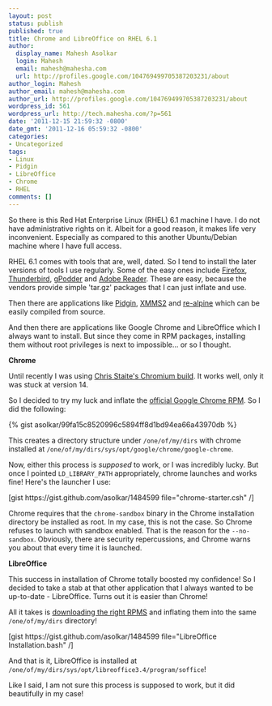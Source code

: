 ```yaml
---
layout: post
status: publish
published: true
title: Chrome and LibreOffice on RHEL 6.1
author:
  display_name: Mahesh Asolkar
  login: Mahesh
  email: mahesh@mahesha.com
  url: http://profiles.google.com/104769499705387203231/about
author_login: Mahesh
author_email: mahesh@mahesha.com
author_url: http://profiles.google.com/104769499705387203231/about
wordpress_id: 561
wordpress_url: http://tech.mahesha.com/?p=561
date: '2011-12-15 21:59:32 -0800'
date_gmt: '2011-12-16 05:59:32 -0800'
categories:
- Uncategorized
tags:
- Linux
- Pidgin
- LibreOffice
- Chrome
- RHEL
comments: []
---
```

<p>So there is this Red Hat Enterprise Linux (RHEL) 6.1 machine I have. I do not have administrative rights on it. Albeit for a good reason, it makes life very inconvenient. Especially as compared to this another Ubuntu/Debian machine where I have full access.</p>
<p>RHEL 6.1 comes with tools that are, well, dated. So I tend to install the later versions of tools I use regularly. Some of the easy ones include <a href="http://nightly.mozilla.org" title="Firefox nightly builds" target="_blank">Firefox</a>, <a href="http://ftp.mozilla.org/pub/mozilla.org/thunderbird/nightly/latest-comm-central/" title="Thunderbird nightly builds" target="_blank">Thunderbird</a>, <a href="http://gpodder.org/downloads" title="gPodder downloads" target="_blank">gPodder</a> and <a href="http://get.adobe.com/reader/otherversions/" title="Adobe reader" target="_blank">Adobe Reader</a>. These are easy, because the vendors provide simple 'tar.gz' packages that I can just inflate and use.</p>
<p>Then there are applications like <a href="http://pidgin.im/download/" title="Pidgin downloads" target="_blank">Pidgin</a>, <a href="http://xmms2.org/wiki/Download_XMMS2" title="XMMS2 downloads" target="_blank">XMMS2</a> and <a href="http://sourceforge.net/projects/re-alpine/" title="re-alpine downloads" target="_blank">re-alpine</a> which can be easily compiled from source.</p>
<p>And then there are applications like Google Chrome and LibreOffice which I always want to install. But since they come in RPM packages, installing them without root privileges is next to impossible... or so I thought.</p>
<p><b>Chrome</b></p>
<p>Until recently I was using <a href="http://www.cs.bham.ac.uk/~cxs548/chrome" title="Chromium build" target="_blank">Chris Staite's Chromium build</a>. It works well, only it was stuck at version 14.</p>
<p>So I decided to try my luck and inflate the <a href="http://www.google.com/chrome/intl/en/eula_beta.html?dl=beta_amd64_rpm" title="64-bit Chrome Beta" target="_blank">official Google Chrome RPM</a>. So I did the following:</p>

{% gist asolkar/99fa15c8520996c5894ff8d1bd94ea66a43970db %}

<p>This creates a directory structure under <code>/one/of/my/dirs</code> with chrome installed at <code>/one/of/my/dirs/sys/opt/google/chrome/google-chrome</code>.</p>
<p>Now, either this process is <i>supposed</i> to work, or I was incredibly lucky. But once I pointed <code>LD_LIBRARY_PATH</code> appropriately, chrome launches and works fine! Here's the launcher I use:</p>
<p>[gist https://gist.github.com/asolkar/1484599 file="chrome-starter.csh" /]</p>
<p>Chrome requires that the <code>chrome-sandbox</code> binary in the Chrome installation directory be installed as root. In my case, this is not the case. So Chrome refuses to launch with sandbox enabled. That is the reason for the <code>--no-sandbox</code>. Obviously, there are security repercussions, and Chrome warns you about that every time it is launched.</p>
<p><b>LibreOffice</b></p>
<p>This success in installation of Chrome totally boosted my confidence! So I decided to take a stab at that other application that I always wanted to be up-to-date - LibreOffice. Turns out it is easier than Chrome!</p>
<p>All it takes is <a href="http://www.libreoffice.org/download/" title="Get LibreOffice" target="_blank">downloading the right RPMS</a> and inflating them into the same <code>/one/of/my/dirs</code> directory!</p>
<p>[gist https://gist.github.com/asolkar/1484599 file="LibreOffice Installation.bash" /]</p>
<p>And that is it, LibreOffice is installed at <code>/one/of/my/dirs/sys/opt/libreoffice3.4/program/soffice</code>!</p>
<p>Like I said, I am not sure this process is supposed to work, but it did beautifully in my case!</p>
